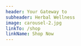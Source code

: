```yaml
---
header: Your Gateway to
subheader: Herbal Wellness
image: carousel-2.jpg
linkTo: /shop
linkName: Shop Now
---
```

